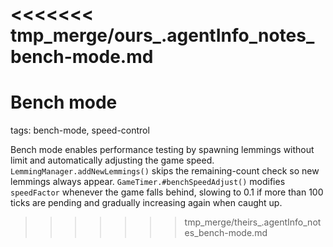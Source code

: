 <<<<<<< tmp_merge/ours_.agentInfo_notes_bench-mode.md
=======
# Bench mode

tags: bench-mode, speed-control

Bench mode enables performance testing by spawning lemmings without limit and automatically adjusting the game speed. `LemmingManager.addNewLemmings()` skips the remaining-count check so new lemmings always appear. `GameTimer.#benchSpeedAdjust()` modifies `speedFactor` whenever the game falls behind, slowing to 0.1 if more than 100 ticks are pending and gradually increasing again when caught up.
>>>>>>> tmp_merge/theirs_.agentInfo_notes_bench-mode.md
